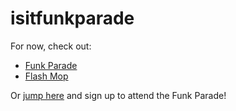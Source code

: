 isitfunkparade
==============

For now, check out: 

* [Funk Parade](http://funkparade.com/)
* [Flash Mop](http://flashmop.org/)

Or [jump here](https://www.facebook.com/thefunkparade) and sign up to attend the Funk Parade!
